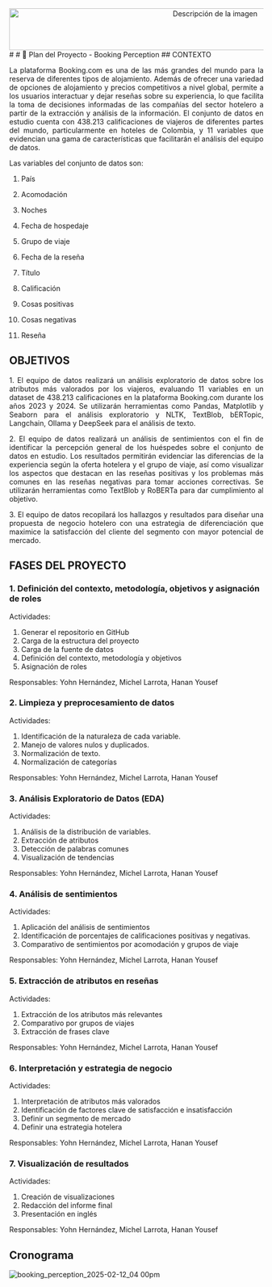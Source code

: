 <div style="text-align: center;">
<image src="../docs/images/encabezado.png" alt="Descripción de la imagen" width="800" height="83">
</div>
#
# 📌 Plan del Proyecto - Booking Perception
## CONTEXTO
<p align="justify">La plataforma Booking.com es una de las más grandes del mundo para la reserva de diferentes tipos de alojamiento. Además de ofrecer una variedad de opciones de alojamiento y precios competitivos a nivel global, permite a los usuarios interactuar y dejar reseñas sobre su experiencia, lo que facilita la toma de decisiones informadas de las compañías del sector hotelero a partir de la extracción y análisis de la información. El conjunto de datos en estudio cuenta con 438.213 calificaciones de viajeros de diferentes partes del mundo, particularmente en hoteles de Colombia, y 11 variables que evidencian una gama de características que facilitarán el análisis del equipo de datos.</p>
Las variables del conjunto de datos son:

1.	País
   
2.	Acomodación
   
3.	Noches
   
4.	Fecha de hospedaje
   
5.	Grupo de viaje
    
6.	Fecha de la reseña
    
7.	Título
    
8.	Calificación
    
9.	Cosas positivas
    
10.	Cosas negativas
    
11.	Reseña

## OBJETIVOS
<p align="justify">1.	El equipo de datos realizará un análisis exploratorio de datos sobre los atributos más valorados por los viajeros, evaluando 11 variables en un dataset de 438.213 calificaciones en la plataforma Booking.com durante los años 2023 y 2024.  Se utilizarán herramientas como Pandas, Matplotlib y Seaborn para el análisis exploratorio y NLTK, TextBlob, bERTopic, Langchain, Ollama y DeepSeek para el análisis de texto.</p>

<p align="justify">2.	El equipo de datos realizará un análisis de sentimientos con el fin de identificar la percepción general de los huéspedes sobre el conjunto de datos en estudio. Los resultados permitirán evidenciar las diferencias de la experiencia según la oferta hotelera y el grupo de viaje, así como visualizar los aspectos que destacan en las reseñas positivas y los problemas más comunes en las reseñas negativas para tomar acciones correctivas. Se utilizarán herramientas como TextBlob y RoBERTa para dar cumplimiento al objetivo.</p>

<p align="justify">3.	El equipo de datos recopilará los hallazgos y resultados para diseñar una propuesta de negocio hotelero con una estrategia de diferenciación que maximice la satisfacción del cliente del segmento con mayor potencial de mercado.</p>

## FASES DEL PROYECTO

### 1.	Definición del contexto, metodología, objetivos y asignación de roles

Actividades:

1.	Generar el repositorio en GitHub
2.	Carga de la estructura del proyecto
3.	Carga de la fuente de datos
4.	Definición del contexto, metodología y objetivos
5.	Asignación de roles

Responsables: Yohn Hernández, Michel Larrota, Hanan Yousef

### 2.	Limpieza y preprocesamiento de datos

Actividades:

1.	Identificación de la naturaleza de cada variable.
2.	Manejo de valores nulos y duplicados.
3.	Normalización de texto.
4.	Normalización de categorías
   
Responsables: Yohn Hernández, Michel Larrota, Hanan Yousef

### 3.	Análisis Exploratorio de Datos (EDA)

Actividades:

1.	Análisis de la distribución de variables.
2.	Extracción de atributos
3.	Detección de palabras comunes
4.	Visualización de tendencias
   
Responsables: Yohn Hernández, Michel Larrota, Hanan Yousef

### 4.	Análisis de sentimientos

Actividades:

1.	Aplicación del análisis de sentimientos 
2.	Identificación de porcentajes de calificaciones positivas y negativas.
3.	Comparativo de sentimientos por acomodación y grupos de viaje

Responsables: Yohn Hernández, Michel Larrota, Hanan Yousef

### 5.	Extracción de atributos en reseñas 

Actividades:

1.	Extracción de los atributos más relevantes
2.	Comparativo por grupos de viajes
3.	Extracción de frases clave
   
Responsables: Yohn Hernández, Michel Larrota, Hanan Yousef

### 6.	Interpretación y estrategia de negocio

Actividades: 

1.	Interpretación de atributos más valorados 
2.	Identificación de factores clave de satisfacción e insatisfacción
3.	Definir un segmento de mercado
4.	Definir una estrategia hotelera
   
Responsables: Yohn Hernández, Michel Larrota, Hanan Yousef

### 7.	Visualización de resultados

Actividades:

1.	Creación de visualizaciones 
2.	Redacción del informe final
3.	Presentación en inglés
   
Responsables: Yohn Hernández, Michel Larrota, Hanan Yousef

## Cronograma

![booking_perception_2025-02-12_04 00pm](https://github.com/user-attachments/assets/211deeee-cdfd-479e-ac24-41fec40b20dd)